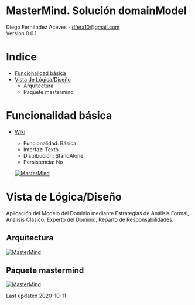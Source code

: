 # MasterMind. Solución domainModel
Diego Fernández Aceves - dfera10@gmail.com<br/>
Version 0.0.1

# Indice
 - [Funcionalidad básica](#Funcionalidadbásica)
 - [Vista de Lógica/Diseño](#VistadeLógicDiseño)
    * Arquitectura
    * Paquete mastermind

# Funcionalidad básica
 - [Wiki](https://en.wikipedia.org/wiki/Mastermind_(board_game))
    - Funcionalidad: Básica
    - Interfaz: Texto
    - Distribución: StandAlone
    - Persistencia: No
 
    [![MasterMind]("MasterMind")](https://github.com/TheMercuryBeat/MasterMind/blob/domainModel/docs/images/300px-mastermind.jpg)
 
# Vista de Lógica/Diseño
Aplicación del Modelo del Dominio mediante Estrategias de Análisis Formal, Análisis Clásico, Experto del Dominio, Reparto de Responsabilidades.

## Arquitectura
[![MasterMind]("MasterMind")](https://github.com/TheMercuryBeat/MasterMind/blob/domainModel/docs/images/MasterMindArquitecture.png)

## Paquete mastermind
[![MasterMind]("MasterMind")](https://github.com/TheMercuryBeat/MasterMind/blob/domainModel/docs/images/MasterMindDesignModel.png)

Last updated 2020-10-11